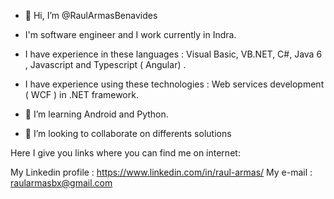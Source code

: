 - 👋 Hi, I’m @RaulArmasBenavides
- I'm software engineer and I work currently in Indra.
- I have experience in these languages : Visual Basic, VB.NET, C#, Java 6 , Javascript and Typescript ( Angular) .
- I have experience using these technologies : Web services development ( WCF ) in .NET  framework.
- 👀 I’m learning Android and Python.


- 💞️ I’m looking to collaborate on differents solutions

Here I give you links where you can find me on internet: 

My Linkedin profile : https://www.linkedin.com/in/raul-armas/
My e-mail : raularmasbx@gmail.com

<!---
RaulArmasBenavides/RaulArmasBenavides is a ✨ special ✨ repository because its `README.md` (this file) appears on your GitHub profile.
You can click the Preview link to take a look at your changes.
--->
